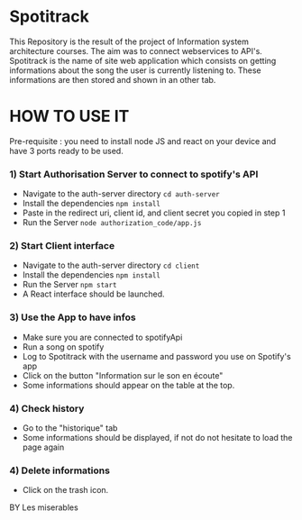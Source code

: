 # Spotitrack

This Repository is the result of the project of Information system architecture courses. The aim was to connect webservices to API's.
Spotitrack is the name of site web application which consists on getting informations about the song the user is currently listening to. These informations are then stored and shown in an other tab.

# HOW TO USE IT

Pre-requisite : you need to install node  JS and react on your device and have 3 ports ready to be used.

### 1)  Start Authorisation Server to connect to spotify's API
- Navigate to the auth-server directory `cd auth-server`
- Install the dependencies `npm install`
- Paste in the redirect uri, client id, and client secret you copied in step 1
- Run the Server `node authorization_code/app.js`

### 2)  Start Client interface
- Navigate to the auth-server directory `cd client`
- Install the dependencies `npm install`
- Run the Server `npm start`
- A React interface should be launched.

### 3)  Use the App to have infos
- Make sure you are connected to spotifyApi
- Run a song on spotify
- Log to Spotitrack with the username and password you use on Spotify's app
- Click on the button "Information sur le son en écoute"
- Some informations should appear on the table at the top.


### 4)  Check history
- Go to the "historique" tab
- Some informations should be displayed, if not do not hesitate to load the page again

### 4)  Delete informations
- Click on the trash icon.


BY Les miserables
